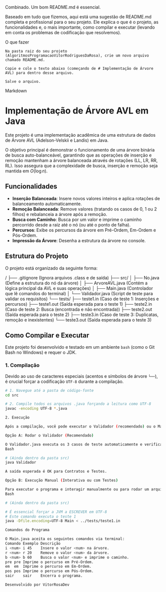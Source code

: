 Combinado. Um bom README.md é essencial.

Baseado em tudo que fizemos, aqui está uma sugestão de README.md completa e profissional para o seu projeto. Ele explica o que é o projeto, as funcionalidades e, o mais importante, como compilar e executar (levando em conta os problemas de codificação que resolvemos).

O que fazer

    Na pasta raiz do seu projeto (AlgoritmosProgramacaoVitorRodriguesDaRosa), crie um novo arquivo chamado README.md.

    Copie e cole o texto abaixo (começando de # Implementação de Árvore AVL) para dentro desse arquivo.

    Salve o arquivo.

Markdown

# Implementação de Árvore AVL em Java

Este projeto é uma implementação acadêmica de uma estrutura de dados de Árvore AVL (Adelson-Velskii e Landis) em Java.

O objetivo principal é demonstrar o funcionamento de uma árvore binária de busca auto-balanceável, garantindo que as operações de inserção e remoção mantenham a árvore balanceada através de rotações (LL, LR, RR, RL). Isso assegura que a complexidade de busca, inserção e remoção seja mantida em $O(\log n)$.

## Funcionalidades

* **Inserção Balanceada**: Insere novos valores inteiros e aplica rotações de balanceamento automaticamente.
* **Remoção Balanceada**: Remove valores (tratando os casos de 0, 1 ou 2 filhos) e rebalanceia a árvore após a remoção.
* **Busca com Caminho**: Busca por um valor e imprime o caminho percorrido desde a raiz até o nó (ou até o ponto de falha).
* **Percursos**: Exibe os percursos da árvore em Pré-Ordem, Em-Ordem e Pós-Ordem.
* **Impressão da Árvore**: Desenha a estrutura da árvore no console.

## Estrutura do Projeto

O projeto está organizado da seguinte forma:

/ ├── .gitignore (Ignora arquivos .class e de saída) ├── src/ │ ├── No.java (Define a estrutura do nó da árvore) │ ├── ArvoreAVL.java (Contém a lógica principal da AVL e suas operações) │ ├── Main.java (Controlador que lê comandos do terminal) │ └── Validador.java (Script de teste para validar os requisitos) └── tests/ ├── teste1.in (Caso de teste 1: Inserções e percursos) ├── teste1.out (Saída esperada para o teste 1) ├── teste2.in (Caso de teste 2: Busca (encontrada e não encontrada)) ├── teste2.out (Saída esperada para o teste 2) ├── teste3.in (Caso de teste 3: Duplicatas, remoção e inexistentes) └── teste3.out (Saída esperada para o teste 3)


## Como Compilar e Executar

Este projeto foi desenvolvido e testado em um ambiente `bash` (como o Git Bash no Windows) e requer o JDK.

### 1. Compilação

Devido ao uso de caracteres especiais (acentos e símbolos de árvore `└──`), é crucial forçar a codificação `UTF-8` durante a compilação.

```bash
# 1. Navegue até a pasta de código-fonte
cd src

# 2. Compile todos os arquivos .java forçando a leitura como UTF-8
javac -encoding UTF-8 *.java

2. Execução

Após a compilação, você pode executar o Validador (recomendado) ou o Main (manualmente).

Opção A: Rodar o Validador (Recomendado)

O Validador.java executa os 3 casos de teste automaticamente e verifica se a lógica do programa está 100% correta.
Bash

# (Ainda dentro da pasta src)
java Validador

A saída esperada é OK para Contratos e Testes.

Opção B: Execução Manual (Interativa ou com Testes)

Para executar o programa e interagir manualmente ou para rodar um arquivo de teste .in:
Bash

# (Ainda dentro da pasta src)

# É essencial forçar a JVM a ESCREVER em UTF-8
# Este comando executa o teste 1
java -Dfile.encoding=UTF-8 Main < ../tests/teste1.in

Comandos do Programa

O Main.java aceita os seguintes comandos via terminal:
Comando	Exemplo	Descrição
i <num>	i 45	Insere o valor <num> na árvore.
r <num>	r 20	Remove o valor <num> da árvore.
b <num>	b 60	Busca o valor <num> e imprime o caminho.
pre	pre	Imprime o percurso em Pré-Ordem.
em	em	Imprime o percurso em Em-Ordem.
pos	pos	Imprime o percurso em Pós-Ordem.
sair	sair	Encerra o programa.

Desenvolvido por VitorRosaDev